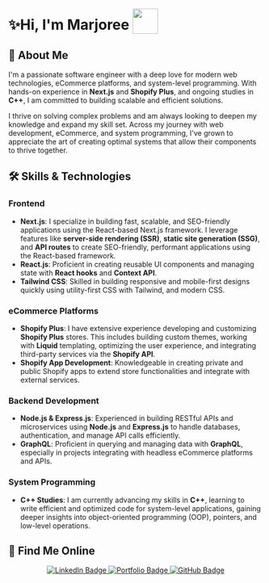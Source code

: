 # ✨Hi, I'm Marjoree  <img valign="bottom" src="https://media.giphy.com/media/1NYkJ0wTvncdXV5dN5/giphy.gif" height="50px" style="margin: 0; padding: 0;"/>

## 🚀 About Me
I'm a passionate software engineer with a deep love for modern web technologies, eCommerce platforms, and system-level programming. With hands-on experience in **Next.js** and **Shopify Plus**, and ongoing studies in **C++**, I am committed to building scalable and efficient solutions.

I thrive on solving complex problems and am always looking to deepen my knowledge and expand my skill set. Across my journey with web development, eCommerce, and system programming, I've grown to appreciate the art of creating optimal systems that allow their components to thrive together.

</td><td valign="top" width="33%" align="center">

## 🛠️ Skills & Technologies

### Frontend
- **Next.js**: I specialize in building fast, scalable, and SEO-friendly applications using the React-based Next.js framework. I leverage features like **server-side rendering (SSR)**, **static site generation (SSG)**, and **API routes** to create SEO-friendly, performant applications using the React-based framework.
- **React.js**: Proficient in creating reusable UI components and managing state with **React hooks** and **Context API**.
- **Tailwind CSS**: Skilled in building responsive and mobile-first designs quickly using utility-first CSS with Tailwind, and modern CSS.

### eCommerce Platforms
- **Shopify Plus**: I have extensive experience developing and customizing **Shopify Plus** stores. This includes building custom themes, working with **Liquid** templating, optimizing the user experience, and integrating third-party services via the **Shopify API**.
- **Shopify App Development**: Knowledgeable in creating private and public Shopify apps to extend store functionalities and integrate with external services.

### Backend Development
- **Node.js & Express.js**: Experienced in building RESTful APIs and microservices using **Node.js** and **Express.js** to handle databases, authentication, and manage API calls efficiently.
- **GraphQL**: Proficient in querying and managing data with **GraphQL**, especially in projects integrating with headless eCommerce platforms and APIs.

### System Programming
- **C++ Studies**: I am currently advancing my skills in **C++**, learning to write efficient and optimized code for system-level applications, gaining deeper insights into object-oriented programming (OOP), pointers, and low-level operations.

</td><td valign="top" width="33%" align="center">

## 🔗 Find Me Online
<div id="badges" align="center" display="flex">
 <a href="https://www.linkedin.com/in/marjoree-fargas" target="_blank">
   <img src="https://img.shields.io/badge/LinkedIn-blue?style=for-the-badge&logo=linkedin&logoColor=white" alt="LinkedIn Badge"/>
 </a>
 <a href="https://www.marjoree.com/" target="_blank">
   <img src="https://img.shields.io/badge/Portfolio-ff69b4?style=for-the-badge" alt="Portfolio Badge"/>
 </a>
 <a href="https://github.com/mfargas" target="_blank">
   <img src="https://img.shields.io/badge/GitHub?logo=Github&color=green" alt="GitHub Badge"/>
 </a>
</div>
